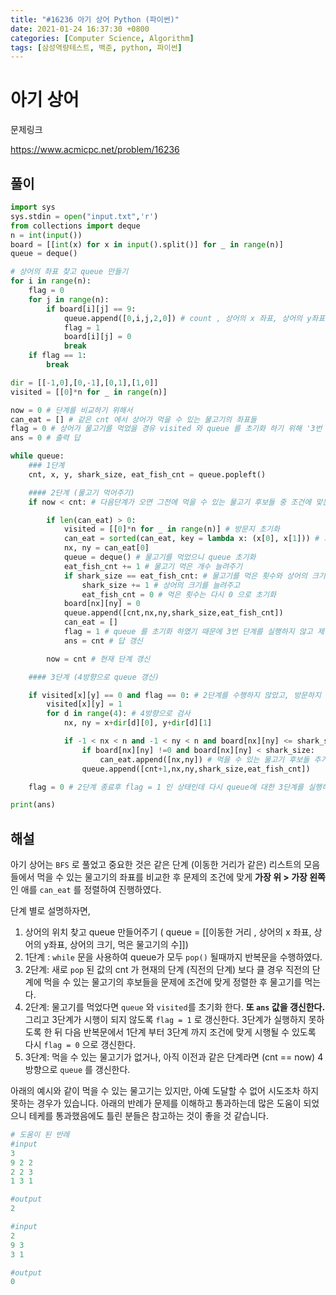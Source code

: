 ```yaml
---
title: "#16236 아기 상어 Python (파이썬)"
date: 2021-01-24 16:37:30 +0800
categories: [Computer Science, Algorithm]
tags: [삼성역량테스트, 백준, python, 파이썬] 
---
```


# 아기 상어

 문제링크

https://www.acmicpc.net/problem/16236

## 풀이

```python
import sys
sys.stdin = open("input.txt",'r')
from collections import deque
n = int(input())
board = [[int(x) for x in input().split()] for _ in range(n)]
queue = deque()

# 상어의 좌표 찾고 queue 만들기
for i in range(n):
    flag = 0
    for j in range(n):
        if board[i][j] == 9:
            queue.append([0,i,j,2,0]) # count , 상어의 x 좌표, 상어의 y좌표, 상어의 크기, 먹은 물고기의 수
            flag = 1
            board[i][j] = 0
            break
    if flag == 1:
        break

dir = [[-1,0],[0,-1],[0,1],[1,0]]
visited = [[0]*n for _ in range(n)]

now = 0 # 단계를 비교하기 위해서
can_eat = [] # 같은 cnt 에서 상어가 먹을 수 있는 물고기의 좌표들
flag = 0 # 상어가 물고기를 먹었을 경유 visited 와 queue 를 초기화 하기 위해 '3번 단계'를 실행하지 않기 위해 존재
ans = 0 # 출력 답

while queue:
    ### 1단계
    cnt, x, y, shark_size, eat_fish_cnt = queue.popleft()

    #### 2단계 (물고기 먹어주기)
    if now < cnt: # 다음단계가 오면 그전에 먹을 수 있는 물고기 후보들 중 조건에 맞는 애를먹는다.

        if len(can_eat) > 0:
            visited = [[0]*n for _ in range(n)] # 방문지 초기화
            can_eat = sorted(can_eat, key = lambda x: (x[0], x[1])) # 가장 위에 있는에 그리고 가장 왼쪽인 애    
            nx, ny = can_eat[0]
            queue = deque() # 물고기를 먹었으니 queue 초기화
            eat_fish_cnt += 1 # 물고기 먹은 개수 늘려주기
            if shark_size == eat_fish_cnt: # 물고기를 먹은 횟수와 상어의 크기가 같다면
                shark_size += 1 # 상어의 크기를 늘려주고
                eat_fish_cnt = 0 # 먹은 횟수는 다시 0 으로 초기화
            board[nx][ny] = 0
            queue.append([cnt,nx,ny,shark_size,eat_fish_cnt])
            can_eat = []
            flag = 1 # queue 를 초기화 하였기 때문에 3번 단계를 실행하지 않고 제일 '1 단계'로 돌아가기 위해
            ans = cnt # 답 갱신

        now = cnt # 현재 단계 갱신

    #### 3단계 (4방향으로 queue 갱신)

    if visited[x][y] == 0 and flag == 0: # 2단계를 수행하지 않았고, 방문하지 않았다면
        visited[x][y] = 1
        for d in range(4): # 4방향으로 검사
            nx, ny = x+dir[d][0], y+dir[d][1]

            if -1 < nx < n and -1 < ny < n and board[nx][ny] <= shark_size and visited[nx][ny] == 0:
                if board[nx][ny] !=0 and board[nx][ny] < shark_size:
                    can_eat.append([nx,ny]) # 먹을 수 있는 물고기 후보들 추가
                queue.append([cnt+1,nx,ny,shark_size,eat_fish_cnt])

    flag = 0 # 2단계 종료후 flag = 1 인 상태인데 다시 queue에 대한 3단계를 실행하기 위해 flag 초기화

print(ans)
```

## 해설

아기 상어는 `BFS` 로 풀었고 중요한 것은 같은 단계 (이동한 거리가 같은) 리스트의 모음들에서 먹을 수 있는 물고기의 좌표를 비교한 후 문제의 조건에 맞게 **가장 위 > 가장 왼쪽** 인 애를 `can_eat` 를 정렬하여 진행하였다.

단계 별로 설명하자면,

1. 상어의 위치 찾고 queue 만들어주기 ( queue = [[이동한 거리 , 상어의 x 좌표, 상어의 y좌표, 상어의 크기, 먹은 물고기의 수]])
2. 1단계 : `while` 문을 사용하여 queue가 모두 `pop()` 될때까지 반복문을 수행하였다.
3. 2단계:  새로 `pop` 된 값의 cnt 가 현재의 단계 (직전의 단계) 보다 클 경우 직전의 단계에 먹을 수 있는 물고기의 후보들을 문제에 조건에 맞게 정렬한 후 물고기를 먹는다.
4. 2단계: 물고기를 먹었다면 `queue` 와 `visited`를 초기화 한다. **또 `ans` 값을 갱신한다.** 그리고 3단계가 시행이 되지 않도록 `flag = 1` 로 갱신한다. 3단계가 실행하지 못하도록 한 뒤 다음 반복문에서 1단계 부터 3단계 까지 조건에 맞게 시행될 수 있도록 다시 `flag = 0` 으로 갱신한다.
5. 3단계: 먹을 수 있는 물고기가 없거나, 아직 이전과 같은 단계라면 (cnt == now) 4방향으로 `queue` 를 갱신한다.

아래의 예시와 같이 먹을 수 있는 물고기는 있지만, 아예 도달할 수 없어 시도조차 하지 못하는 경우가 있습니다. 아래의 반례가 문제를 이해하고 통과하는데 많은 도움이 되었으니 테케를 통과했음에도 틀린 분들은 참고하는 것이 좋을 것 같습니다.

```python
# 도움이 된 반례
#input
3
9 2 2
2 2 3
1 3 1

#output
2

#input
2
9 3
3 1

#output
0
```